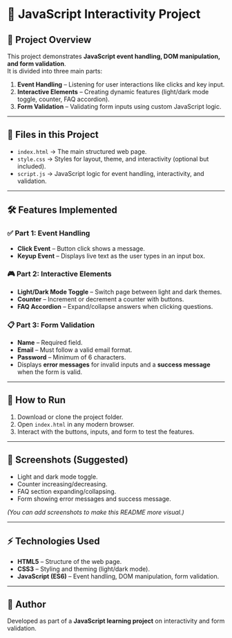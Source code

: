 # 🎉 JavaScript Interactivity Project

## 📌 Project Overview
This project demonstrates **JavaScript event handling, DOM manipulation, and form validation**.  
It is divided into three main parts:

1. **Event Handling** – Listening for user interactions like clicks and key input.
2. **Interactive Elements** – Creating dynamic features (light/dark mode toggle, counter, FAQ accordion).
3. **Form Validation** – Validating form inputs using custom JavaScript logic.

---

## 📂 Files in this Project
- `index.html` → The main structured web page.
- `style.css` → Styles for layout, theme, and interactivity (optional but included).
- `script.js` → JavaScript logic for event handling, interactivity, and validation.

---

## 🛠️ Features Implemented

### ✅ Part 1: Event Handling
- **Click Event** – Button click shows a message.  
- **Keyup Event** – Displays live text as the user types in an input box.

### 🎮 Part 2: Interactive Elements
- **Light/Dark Mode Toggle** – Switch page between light and dark themes.  
- **Counter** – Increment or decrement a counter with buttons.  
- **FAQ Accordion** – Expand/collapse answers when clicking questions.  

### 📋 Part 3: Form Validation
- **Name** – Required field.  
- **Email** – Must follow a valid email format.  
- **Password** – Minimum of 6 characters.  
- Displays **error messages** for invalid inputs and a **success message** when the form is valid.

---

## 🚀 How to Run
1. Download or clone the project folder.  
2. Open `index.html` in any modern browser.  
3. Interact with the buttons, inputs, and form to test the features.

---

## 🎨 Screenshots (Suggested)
- Light and dark mode toggle.  
- Counter increasing/decreasing.  
- FAQ section expanding/collapsing.  
- Form showing error messages and success message.  

*(You can add screenshots to make this README more visual.)*

---

## ⚡ Technologies Used
- **HTML5** – Structure of the web page.  
- **CSS3** – Styling and theming (light/dark mode).  
- **JavaScript (ES6)** – Event handling, DOM manipulation, form validation.  

---

## 📧 Author
Developed as part of a **JavaScript learning project** on interactivity and form validation.
